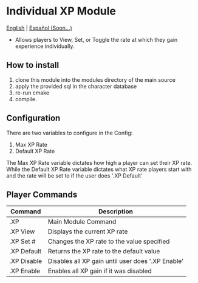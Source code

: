 # Individual XP Module

[English](README.md) | [Español (Soon...)]()

- Allows players to View, Set, or Toggle the rate at which they gain experience individually.

## How to install

1. clone this module into the modules directory of the main source
2. apply the provided sql in the character database
3. re-run cmake
4. compile.

## Configuration 

There are two variables to configure in the Config:

1. Max XP Rate
2. Default XP Rate

The Max XP Rate variable dictates how high a player can set their XP rate.
While the Default XP Rate variable dictates what XP rate players start with and the rate will be set to if the user does '.XP Default'

## Player Commands

| Command     | Description                                       |
|-------------|---------------------------------------------------|
| .XP         | Main Module Command                               |
| .XP View    | Displays the current XP rate                      |
| .XP Set #   | Changes the XP rate to the value specified        |
| .XP Default | Returns the XP rate to the default value          |
| .XP Disable | Disables all XP gain until user does '.XP Enable' |
| .XP Enable  | Enables all XP gain if it was disabled            |
